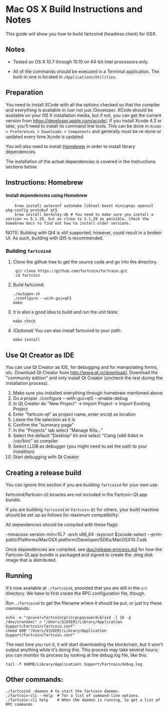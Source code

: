 Mac OS X Build Instructions and Notes
====================================
This guide will show you how to build fartcoind (headless client) for OSX.

Notes
-----

* Tested on OS X 10.7 through 10.10 on 64-bit Intel processors only.

* All of the commands should be executed in a Terminal application. The
built-in one is located in `/Applications/Utilities`.

Preparation
-----------

You need to install XCode with all the options checked so that the compiler
and everything is available in /usr not just /Developer. XCode should be
available on your OS X installation media, but if not, you can get the
current version from https://developer.apple.com/xcode/. If you install
Xcode 4.3 or later, you'll need to install its command line tools. This can
be done in `Xcode > Preferences > Downloads > Components` and generally must
be re-done or updated every time Xcode is updated.

You will also need to install [Homebrew](http://brew.sh) in order to install library
dependencies.

The installation of the actual dependencies is covered in the Instructions
sections below.

Instructions: Homebrew
----------------------

#### Install dependencies using Homebrew

        brew install autoconf automake libtool boost miniupnpc openssl pkg-config protobuf qt5
        brew install berkeley-db # You need to make sure you install a version >= 5.1.29, but as close to 5.1.29 as possible. Check the homebrew docs to find out how to install older versions.

NOTE: Building with Qt4 is still supported, however, could result in a broken UI. As such, building with Qt5 is recommended.

### Building `fartcoind`

1. Clone the github tree to get the source code and go into the directory.

        git clone https://github.com/fartcoin/fartcoin.git
        cd fartcoin

2.  Build fartcoind:

        ./autogen.sh
        ./configure --with-gui=qt5
        make

3.  It is also a good idea to build and run the unit tests:

        make check

4.  (Optional) You can also install fartcoind to your path:

        make install

Use Qt Creator as IDE
------------------------
You can use Qt Creator as IDE, for debugging and for manipulating forms, etc.
Download Qt Creator from http://www.qt.io/download/. Download the "community edition" and only install Qt Creator (uncheck the rest during the installation process).

1. Make sure you installed everything through homebrew mentioned above 
2. Do a proper ./configure --with-gui=qt5 --enable-debug
3. In Qt Creator do "New Project" -> Import Project -> Import Existing Project
4. Enter "fartcoin-qt" as project name, enter src/qt as location
5. Leave the file selection as it is
6. Confirm the "summary page"
7. In the "Projects" tab select "Manage Kits..."
8. Select the default "Desktop" kit and select "Clang (x86 64bit in /usr/bin)" as compiler
9. Select LLDB as debugger (you might need to set the path to your installtion)
10. Start debugging with Qt Creator

Creating a release build
------------------------
You can ignore this section if you are building `fartcoind` for your own use.

fartcoind/fartcoin-cli binaries are not included in the Fartcoin-Qt.app bundle.

If you are building `fartcoind` or `Fartcoin-Qt` for others, your build machine should be set up
as follows for maximum compatibility:

All dependencies should be compiled with these flags:

 -mmacosx-version-min=10.7
 -arch x86_64
 -isysroot $(xcode-select --print-path)/Platforms/MacOSX.platform/Developer/SDKs/MacOSX10.7.sdk

Once dependencies are compiled, see [doc/release-process.md](release-process.md) for how the Fartcoin-Qt.app
bundle is packaged and signed to create the .dmg disk image that is distributed.

Running
-------

It's now available at `./fartcoind`, provided that you are still in the `src`
directory. We have to first create the RPC configuration file, though.

Run `./fartcoind` to get the filename where it should be put, or just try these
commands:

    echo -e "rpcuser=fartcoinrpc\nrpcpassword=$(xxd -l 16 -p /dev/urandom)" > "/Users/${USER}/Library/Application Support/Fartcoin/fartcoin.conf"
    chmod 600 "/Users/${USER}/Library/Application Support/Fartcoin/fartcoin.conf"

The next time you run it, it will start downloading the blockchain, but it won't
output anything while it's doing this. This process may take several hours;
you can monitor its process by looking at the debug.log file, like this:

    tail -f $HOME/Library/Application\ Support/Fartcoin/debug.log

Other commands:
-------

    ./fartcoind -daemon # to start the fartcoin daemon.
    ./fartcoin-cli --help  # for a list of command-line options.
    ./fartcoin-cli help    # When the daemon is running, to get a list of RPC commands
